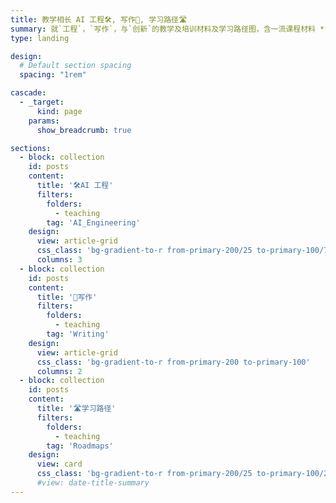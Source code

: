```yaml
---
title: 教学相长 AI 工程🛠️, 写作📝, 学习路径🛣️ 
summary: 就`工程`，`写作`，与`创新`的教学及培训材料及学习路径图，含一流课程材料 **API, ML & AI**，以及 **EAP写作📝**, **AI 代理** 与 **AI 工程🛠️** 的内容 （含总览的 **学习路径🛣️**）。
type: landing

design:
  # Default section spacing
  spacing: "1rem"

cascade:
  - _target:
      kind: page
    params:
      show_breadcrumb: true

sections:
  - block: collection
    id: posts
    content:
      title: '🛠️AI 工程'
      filters:
        folders:
          - teaching
        tag: 'AI_Engineering'
    design:
      view: article-grid
      css_class: 'bg-gradient-to-r from-primary-200/25 to-primary-100/75'
      columns: 3
  - block: collection
    id: posts
    content:
      title: '📝写作'
      filters:
        folders:
          - teaching
        tag: 'Writing'
    design:
      view: article-grid
      css_class: 'bg-gradient-to-r from-primary-200 to-primary-100'
      columns: 2
  - block: collection
    id: posts
    content:
      title: '🛣️学习路径'
      filters:
        folders:
          - teaching
        tag: 'Roadmaps'
    design:
      view: card
      css_class: 'bg-gradient-to-r from-primary-200/25 to-primary-100/25'
      #view: date-title-summary
---
```


<!-- $block.design. background | spacing.padding | clip_path | css_style | css_class | columns | {{/* Special case: Slider widget. */}} loop | interval -->